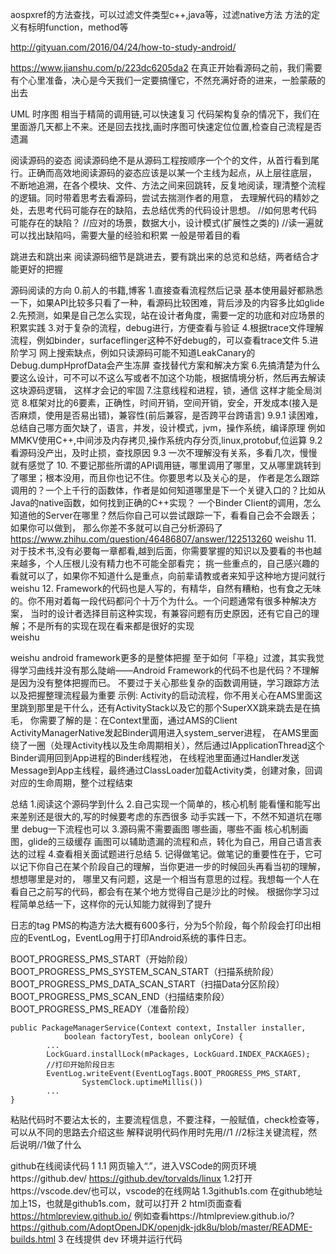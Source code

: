 
aospxref的方法查找，可以过滤文件类型c++,java等，过滤native方法
方法的定义有标明function，method等

http://gityuan.com/2016/04/24/how-to-study-android/

https://www.jianshu.com/p/223dc6205da2
在真正开始看源码之前，我们需要有个心里准备，决心是今天我们一定要搞懂它，不然充满好奇的进来，一脸蒙蔽的出去

UML 时序图   相当于精简的调用链,可以快速复习
代码架构复杂的情况下，我们在里面游几天都上不来。还是回去找找,画时序图可快速定位位置,检查自己流程是否遗漏

阅读源码的姿态
阅读源码绝不是从源码工程按顺序一个个的文件，从首行看到尾行。正确而高效地阅读源码的姿态应该是以某一个主线为起点，从上层往底层，
不断地追溯，在各个模块、文件、方法之间来回跳转，反复地阅读，理清整个流程的逻辑。同时带着思考去看源码，尝试去揣测作者的用意，
去理解代码的精妙之处，去思考代码可能存在的缺陷，去总结优秀的代码设计思想。
//如何思考代码可能存在的缺陷？
//应对的场景，数据大小，设计模式(扩展性之类的)
//读一遍就可以找出缺陷吗，需要大量的经验和积累 一般是带着目的看

跳进去和跳出来
阅读源码细节是跳进去，要有跳出来的总览和总结，两者结合才能更好的把握

源码阅读的方向
0.前人的书籍,博客
1.直接查看流程然后记录   基本使用最好都熟悉一下，如果API比较多只看了一种，看源码比较困难，背后涉及的内容多比如glide
2.先预测，如果是自己怎么实现，站在设计者角度，需要一定的功底和对应场景的积累实践
3.对于复杂的流程，debug进行，方便查看与验证
4.根据trace文件理解流程，例如binder，surfaceflinger这种不好debug的，可以查看trace文件
5.进阶学习
  网上搜索缺点，例如只读源码可能不知道LeakCanary的Debug.dumpHprofData会产生冻屏
  查找替代方案和解决方案
6.先搞清楚为什么要这么设计，可不可以不这么写或者不加这个功能，根据情境分析，然后再去解读这块源码逻辑，
   这样才会记的牢固
7.注意线程和进程，锁，通信  这样才能全局浏览
8.框架对比的6要素，正确性，时间开销，空间开销，安全，开发成本(接入是否麻烦，使用是否易出错)，兼容性(前后兼容，是否跨平台跨语言)
9.9.1 读困难，总结自己哪方面欠缺了，语言，并发，设计模式，jvm，操作系统，编译原理
  例如MMKV使用C++,中间涉及内存拷贝,操作系统内存分页,linux,protobuf,位运算
  9.2 看源码没产出，及时止损，查找原因
  9.3 一次不理解没有关系，多看几次，慢慢就有感觉了
10. 不要记那些所谓的API调用链，哪里调用了哪里，又从哪里跳转到了哪里；根本没用，而且你也记不住。你要思考以及关心的是，
    作者是怎么跟踪调用的？一个上千行的函数体，作者是如何知道哪里是下一个关键入口的？比如从Java的native函数，如何找到正确的C++实现？
    一个Binder Client的调用，怎么知道他的Server在哪里？然后你自己可以尝试跟踪一下，看看自己会不会跟丢；如果你可以做到，
    那么你差不多就可以自己分析源码了
    https://www.zhihu.com/question/46486807/answer/122513260  weishu
11. 对于技术书,没有必要每一章都看,越到后面，你需要掌握的知识以及要看的书也越来越多，个人压根儿没有精力也不可能全部看完；
    挑一些重点的，自己感兴趣的看就可以了，如果你不知道什么是重点，向前辈请教或者来知乎这种地方提问就行    
    weishu
12. Framework的代码也是人写的，有精华，自然有糟粕，也有食之无味的。你不用对着每一段代码都问个十万个为什么。一个问题通常有很多种解决方案，
    当时的设计者选择目前这种实现，有兼容问题有历史原因，还有它自己的理解；不是所有的实现在现在看来都是很好的实现    
    weishu

weishu
android framework更多的是整体把握
至于如何「平稳」过渡，其实我觉得学习曲线并没有那么陡峭——Android Framework的代码不也是代码？不理解是因为没有整体把握而已。
不要过于关心那些复杂的函数调用链，学习跟踪方法以及把握整理流程最为重要
示例:
Activity的启动流程，你不用关心在AMS里面这里跳到那里是干什么，还有ActivityStack以及它的那个SuperXX跳来跳去是在搞毛，
你需要了解的是：在Context里面，通过AMS的Client ActivityManagerNative发起Binder调用进入system_server进程，
在AMS里面绕了一圈（处理Activity栈以及生命周期相关），然后通过IApplicationThread这个Binder调用回到App进程的Binder线程池，
在线程池里面通过Handler发送Message到App主线程，最终通过ClassLoader加载Activity类，创建对象，回调对应的生命周期，整个过程结束


总结
1.阅读这个源码学到什么
2.自己实现一个简单的，核心机制    能看懂和能写出来差别还是很大的,写的时候要考虑的东西很多
  动手实践一下，不然不知道坑在哪里  debug一下流程也可以
3.源码需不需要画图 哪些画，哪些不画
  核心机制画图，glide的三级缓存
  画图可以辅助遗漏的流程和点，转化为自己，用自己语言表达的过程
4.查看相关面试题进行总结
5. 记得做笔记。做笔记的重要性在于，它可以记下你自己在某个阶段自己的理解，当你更进一步的时候回头再看当初的理解，想想哪里是对的，
   哪里又有问题，这是一个相当有意思的过程。我想每一个人在看自己之前写的代码，都会有在某个地方觉得自己是沙比的时候。
   根据你学习过程简单总结一下，这样你的元认知能力就得到了提升






日志的tag
PMS的构造方法大概有600多行，分为5个阶段，每个阶段会打印出相应的EventLog，EventLog用于打印Android系统的事件日志。

BOOT_PROGRESS_PMS_START（开始阶段）
BOOT_PROGRESS_PMS_SYSTEM_SCAN_START（扫描系统阶段）
BOOT_PROGRESS_PMS_DATA_SCAN_START（扫描Data分区阶段）
BOOT_PROGRESS_PMS_SCAN_END（扫描结束阶段）
BOOT_PROGRESS_PMS_READY（准备阶段）

```
public PackageManagerService(Context context, Installer installer,
            boolean factoryTest, boolean onlyCore) {
        ...
        LockGuard.installLock(mPackages, LockGuard.INDEX_PACKAGES);
        //打印开始阶段日志
        EventLog.writeEvent(EventLogTags.BOOT_PROGRESS_PMS_START,
                SystemClock.uptimeMillis())
        ...
}
```


粘贴代码时不要沾太长的，主要流程信息，不要注释，一般赋值，check检查等，可以从不同的思路去介绍这些
解释说明代码作用时先用//1 //2标注关键流程，然后说明//1做了什么



github在线阅读代码
1 
1.1 网页输入“.”，进入VSCode的网页环境https://github.dev/
https://github.dev/torvalds/linux
1.2打开https://vscode.dev/也可以，vscode的在线网站
1.3github1s.com
  在github地址加上1S，也就是github1s.com，就可以打开
2 html页面查看  
   https://htmlpreview.github.io/
例如查看https://htmlpreview.github.io/?https://github.com/AdoptOpenJDK/openjdk-jdk8u/blob/master/README-builds.html
3 在线提供 dev 环境并运行代码